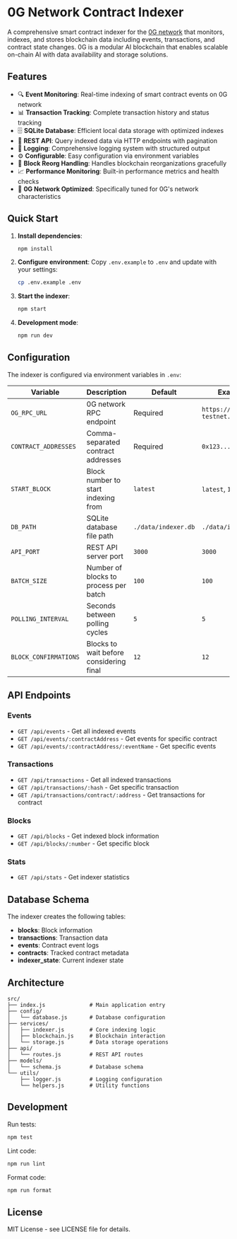 # 0G Network Contract Indexer

A comprehensive smart contract indexer for the [0G network](https://0g.ai/) that monitors, indexes, and stores blockchain data including events, transactions, and contract state changes. 0G is a modular AI blockchain that enables scalable on-chain AI with data availability and storage solutions.

## Features

- 🔍 **Event Monitoring**: Real-time indexing of smart contract events on 0G network
- 📊 **Transaction Tracking**: Complete transaction history and status tracking
- 🗄️ **SQLite Database**: Efficient local data storage with optimized indexes
- 🚀 **REST API**: Query indexed data via HTTP endpoints with pagination
- 📝 **Logging**: Comprehensive logging system with structured output
- ⚙️ **Configurable**: Easy configuration via environment variables
- 🔄 **Block Reorg Handling**: Handles blockchain reorganizations gracefully
- 📈 **Performance Monitoring**: Built-in performance metrics and health checks
- 🎯 **0G Network Optimized**: Specifically tuned for 0G's network characteristics

## Quick Start

1. **Install dependencies**:
   ```bash
   npm install
   ```

2. **Configure environment**:
   Copy `.env.example` to `.env` and update with your settings:
   ```bash
   cp .env.example .env
   ```

3. **Start the indexer**:
   ```bash
   npm start
   ```

4. **Development mode**:
   ```bash
   npm run dev
   ```

## Configuration

The indexer is configured via environment variables in `.env`:

| Variable | Description | Default | Example |
|----------|-------------|---------|---------|
| `OG_RPC_URL` | 0G network RPC endpoint | Required | `https://evmrpc-testnet.0g.ai` |
| `CONTRACT_ADDRESSES` | Comma-separated contract addresses | Required | `0x123...,0xabc...` |
| `START_BLOCK` | Block number to start indexing from | `latest` | `latest`, `12345` |
| `DB_PATH` | SQLite database file path | `./data/indexer.db` | `./data/indexer.db` |
| `API_PORT` | REST API server port | `3000` | `3000` |
| `BATCH_SIZE` | Number of blocks to process per batch | `100` | `100` |
| `POLLING_INTERVAL` | Seconds between polling cycles | `5` | `5` |
| `BLOCK_CONFIRMATIONS` | Blocks to wait before considering final | `12` | `12` |

## API Endpoints

### Events
- `GET /api/events` - Get all indexed events
- `GET /api/events/:contractAddress` - Get events for specific contract
- `GET /api/events/:contractAddress/:eventName` - Get specific events

### Transactions
- `GET /api/transactions` - Get all indexed transactions
- `GET /api/transactions/:hash` - Get specific transaction
- `GET /api/transactions/contract/:address` - Get transactions for contract

### Blocks
- `GET /api/blocks` - Get indexed block information
- `GET /api/blocks/:number` - Get specific block

### Stats
- `GET /api/stats` - Get indexer statistics

## Database Schema

The indexer creates the following tables:

- **blocks**: Block information
- **transactions**: Transaction data
- **events**: Contract event logs
- **contracts**: Tracked contract metadata
- **indexer_state**: Current indexer state

## Architecture

```
src/
├── index.js              # Main application entry
├── config/
│   └── database.js       # Database configuration
├── services/
│   ├── indexer.js        # Core indexing logic
│   ├── blockchain.js     # Blockchain interaction
│   └── storage.js        # Data storage operations
├── api/
│   └── routes.js         # REST API routes
├── models/
│   └── schema.js         # Database schema
└── utils/
    ├── logger.js         # Logging configuration
    └── helpers.js        # Utility functions
```

## Development

Run tests:
```bash
npm test
```

Lint code:
```bash
npm run lint
```

Format code:
```bash
npm run format
```

## License

MIT License - see LICENSE file for details.